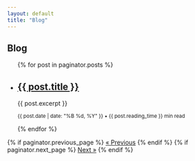 ```yaml
---
layout: default
title: "Blog"
---
```


<section class="blog-index">
  <h1>Blog</h1>
  <ul>
    {% for post in paginator.posts %}
      <li>
        <h2><a href="{{ post.url }}">{{ post.title }}</a></h2>
        <p>{{ post.excerpt }}</p>
        <p><small>{{ post.date | date: "%B %d, %Y" }} • {{ post.reading_time }} min read</small></p>
      </li>
    {% endfor %}
  </ul>

  <nav class="pagination">
    {% if paginator.previous_page %}
      <a href="{{ paginator.previous_page_path }}">&laquo; Previous</a>
    {% endif %}
    {% if paginator.next_page %}
      <a href="{{ paginator.next_page_path }}">Next &raquo;</a>
    {% endif %}
  </nav>
</section>
